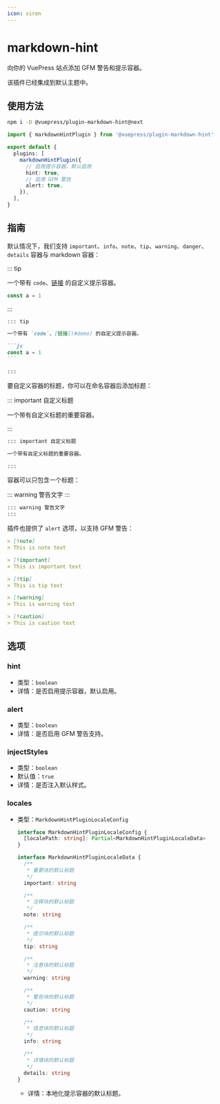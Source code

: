 ```yaml
---
icon: siren
---
```


# markdown-hint

<NpmBadge package="@vuepress/plugin-markdown-hint" />

向你的 VuePress 站点添加 GFM 警告和提示容器。

该插件已经集成到默认主题中。

## 使用方法

```bash
npm i -D @vuepress/plugin-markdown-hint@next
```

```ts
import { markdownHintPlugin } from '@vuepress/plugin-markdown-hint'

export default {
  plugins: [
    markdownHintPlugin({
      // 启用提示容器，默认启用
      hint: true,
      // 启用 GFM 警告
      alert: true,
    }),
  ],
}
```

## 指南

默认情况下，我们支持 `important`、`info`、`note`、`tip`、`warning`、`danger`、`details` 容器与 markdown 容器：

::: tip

一个带有 `code`、[链接](#demo) 的自定义提示容器。

```js
const a = 1
```

:::

````md
::: tip

一个带有 `code`、[链接](#demo) 的自定义提示容器。

```js
const a = 1
```

:::
````

要自定义容器的标题，你可以在命名容器后添加标题：

::: important 自定义标题

一个带有自定义标题的重要容器。

:::

```md
::: important 自定义标题

一个带有自定义标题的重要容器。

:::
```

容器可以只包含一个标题：

::: warning 警告文字
:::

```md
::: warning 警告文字
:::
```

插件也提供了 `alert` 选项，以支持 GFM 警告：

```md
> [!note]
> This is note text

> [!important]
> This is important text

> [!tip]
> This is tip text

> [!warning]
> This is warning text

> [!caution]
> This is caution text
```

## 选项

### hint

- 类型：`boolean`
- 详情：是否启用提示容器，默认启用。

### alert

- 类型：`boolean`
- 详情：是否启用 GFM 警告支持。

### injectStyles

- 类型：`boolean`
- 默认值：`true`
- 详情：是否注入默认样式。

### locales

- 类型：`MarkdownHintPluginLocaleConfig`

  ```ts
  interface MarkdownHintPluginLocaleConfig {
    [localePath: string]: Partial<MarkdownHintPluginLocaleData>
  }

  interface MarkdownHintPluginLocaleData {
    /**
     * 重要块的默认标题
     */
    important: string

    /**
     * 注释块的默认标题
     */
    note: string

    /**
     * 提示块的默认标题
     */
    tip: string

    /**
     * 注意块的默认标题
     */
    warning: string

    /**
     * 警告块的默认标题
     */
    caution: string

    /**
     * 信息块的默认标题
     */
    info: string

    /**
     * 详情块的默认标题
     */
    details: string
  }
  ```

  - 详情：本地化提示容器的默认标题。
